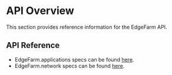 # API Overview

This section provides reference information for the EdgeFarm API.

## API Reference

- EdgeFarm.applications specs can be found [here](./applications/overview).
- EdgeFarm.network specs can be found [here](./network/overview).
